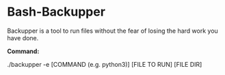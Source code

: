 
# Bash-Backupper

Backupper is a tool to run files without the fear of losing the hard work you have done.

**Command:**

./backupper -e [COMMAND (e.g. python3)] [FILE TO RUN] [FILE DIR]
